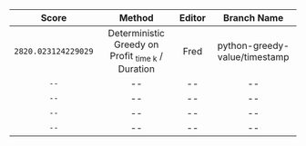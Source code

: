 | Score | Method | Editor | Branch Name |
| :----: | :----: | :----: | :----: |
| `2820.023124229029` | Deterministic Greedy on Profit <sub>time k</sub> / Duration | Fred | python-greedy-value/timestamp |
| `--` | -- | -- | -- |
| `--` | -- | -- | -- |
| `--` | -- | -- | -- |
| `--` | -- | -- | -- |
